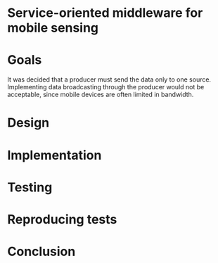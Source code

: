 Service-oriented middleware for mobile sensing
=================

# Goals

It was decided that a producer must send the data only to one source. Implementing data broadcasting through the producer would not be acceptable, since mobile devices are often limited in bandwidth. 

# Design

# Implementation

# Testing
 
# Reproducing tests

# Conclusion
